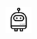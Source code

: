 <p>
    <picture>
        <source media="(prefers-color-scheme: light)" srcset="https://raw.githubusercontent.com/kikotxyz/.github/main/content/kikot.svg">
        <img alt="kikot" src="https://raw.githubusercontent.com/kikotxyz/.github/main/content/kikot.svg" width="auto" height="60">
    </picture>
</p>
